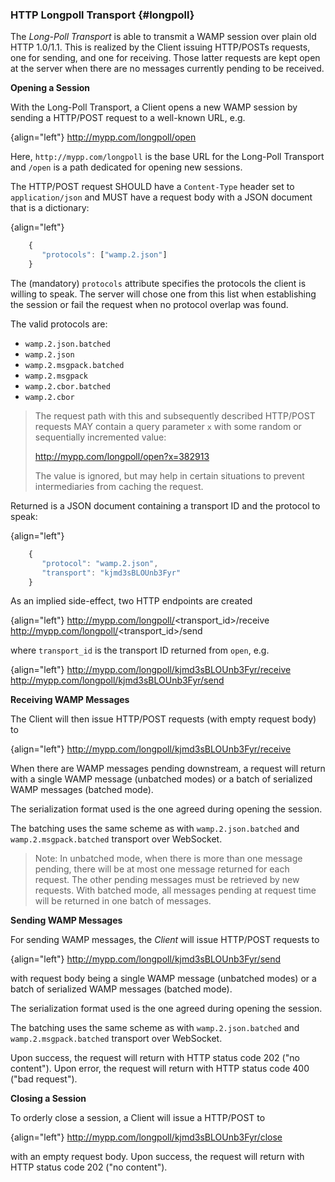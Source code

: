 ### HTTP Longpoll Transport {#longpoll}

The *Long-Poll Transport* is able to transmit a WAMP session over plain old HTTP 1.0/1.1. This is realized by the Client issuing HTTP/POSTs requests, one for sending, and one for receiving. Those latter requests are kept open at the server when there are no messages currently pending to be received.

**Opening a Session**

With the Long-Poll Transport, a Client opens a new WAMP session by sending a HTTP/POST request to a well-known URL, e.g.

{align="left"}
        http://mypp.com/longpoll/open

Here, `http://mypp.com/longpoll` is the base URL for the Long-Poll Transport and `/open` is a path dedicated for opening new sessions.

The HTTP/POST request SHOULD have a `Content-Type` header set to `application/json` and MUST have a request body with a JSON document that is a dictionary:

{align="left"}
```javascript
    {
       "protocols": ["wamp.2.json"]
    }
```

The (mandatory) `protocols` attribute specifies the protocols the client is willing to speak. The server will chose one from this list when establishing the session or fail the request when no protocol overlap was found.

The valid protocols are:

 * `wamp.2.json.batched`
 * `wamp.2.json`
 * `wamp.2.msgpack.batched`
 * `wamp.2.msgpack`
 * `wamp.2.cbor.batched`
 * `wamp.2.cbor`

> The request path with this and subsequently described HTTP/POST requests MAY contain a query parameter `x` with some random or sequentially incremented value:
>
>   http://mypp.com/longpoll/open?x=382913
>
> The value is ignored, but may help in certain situations to prevent intermediaries from caching the request.
>

Returned is a JSON document containing a transport ID and the protocol to speak:

{align="left"}
```javascript
    {
       "protocol": "wamp.2.json",
       "transport": "kjmd3sBLOUnb3Fyr"
    }
```

As an implied side-effect, two HTTP endpoints are created

{align="left"}
        http://mypp.com/longpoll/<transport_id>/receive
        http://mypp.com/longpoll/<transport_id>/send

where `transport_id` is the transport ID returned from `open`, e.g.

{align="left"}
        http://mypp.com/longpoll/kjmd3sBLOUnb3Fyr/receive
        http://mypp.com/longpoll/kjmd3sBLOUnb3Fyr/send


**Receiving WAMP Messages**

The Client will then issue HTTP/POST requests (with empty request body) to

{align="left"}
        http://mypp.com/longpoll/kjmd3sBLOUnb3Fyr/receive

When there are WAMP messages pending downstream, a request will return with a single WAMP message (unbatched modes) or a batch of serialized WAMP messages (batched mode).

The serialization format used is the one agreed during opening the session.

The batching uses the same scheme as with `wamp.2.json.batched` and `wamp.2.msgpack.batched` transport over WebSocket.

> Note: In unbatched mode, when there is more than one message pending, there will be at most one message returned for each request. The other pending messages must be retrieved by new requests. With batched mode, all messages pending at request time will be returned in one batch of messages.
>

**Sending WAMP Messages**

For sending WAMP messages, the *Client* will issue HTTP/POST requests to

{align="left"}
        http://mypp.com/longpoll/kjmd3sBLOUnb3Fyr/send

with request body being a single WAMP message (unbatched modes) or a batch of serialized WAMP messages (batched mode).

The serialization format used is the one agreed during opening the session.

The batching uses the same scheme as with `wamp.2.json.batched` and `wamp.2.msgpack.batched` transport over WebSocket.

Upon success, the request will return with HTTP status code 202 ("no content"). Upon error, the request will return with HTTP status code 400 ("bad request").


**Closing a Session**

To orderly close a session, a Client will issue a HTTP/POST to

{align="left"}
        http://mypp.com/longpoll/kjmd3sBLOUnb3Fyr/close

with an empty request body. Upon success, the request will return with HTTP status code 202 ("no content").
